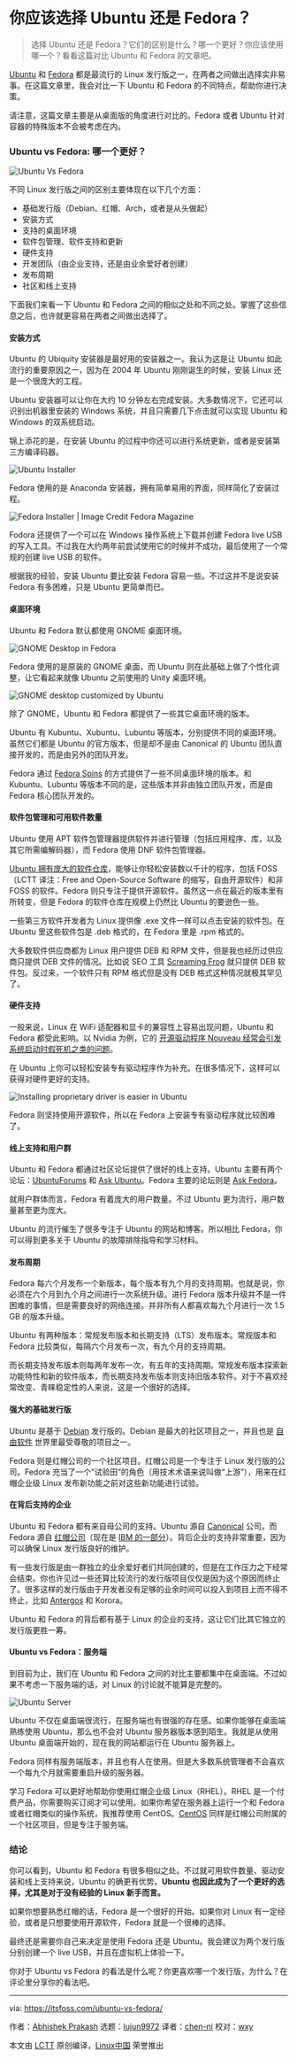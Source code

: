 [#]: collector: (lujun9972)
[#]: translator: (chen-ni)
[#]: reviewer: (wxy)
[#]: publisher: ( )
[#]: url: ( )
[#]: subject: (Ubuntu or Fedora: Which One Should You Use and Why)
[#]: via: (https://itsfoss.com/ubuntu-vs-fedora/)
[#]: author: (Abhishek Prakash https://itsfoss.com/author/abhishek/)

你应该选择 Ubuntu 还是 Fedora？
======

> 选择 Ubuntu 还是 Fedora？它们的区别是什么？哪一个更好？你应该使用哪一个？看看这篇对比 Ubuntu 和 Fedora 的文章吧。

[Ubuntu][1] 和 [Fedora][2] 都是最流行的 Linux 发行版之一，在两者之间做出选择实非易事。在这篇文章里，我会对比一下 Ubuntu 和 Fedora 的不同特点，帮助你进行决策。

请注意，这篇文章主要是从桌面版的角度进行对比的。Fedora 或者 Ubuntu 针对容器的特殊版本不会被考虑在内。

### Ubuntu vs Fedora: 哪一个更好？

![Ubuntu Vs Fedora][3]

不同 Linux 发行版之间的区别主要体现在以下几个方面：

  * 基础发行版（Debian、红帽、Arch，或者是从头做起）
  * 安装方式
  * 支持的桌面环境
  * 软件包管理、软件支持和更新
  * 硬件支持
  * 开发团队（由企业支持，还是由业余爱好者创建）
  * 发布周期
  * 社区和线上支持

下面我们来看一下 Ubuntu 和 Fedora 之间的相似之处和不同之处。掌握了这些信息之后，也许就更容易在两者之间做出选择了。

#### 安装方式

Ubuntu 的 Ubiquity 安装器是最好用的安装器之一。我认为这是让 Ubuntu 如此流行的重要原因之一，因为在 2004 年 Ubuntu 刚刚诞生的时候，安装 Linux 还是一个很庞大的工程。

Ubuntu 安装器可以让你在大约 10 分钟左右完成安装。大多数情况下，它还可以识别出机器里安装的 Windows 系统，并且只需要几下点击就可以实现 Ubuntu 和 Windows 的双系统启动。

锦上添花的是，在安装 Ubuntu 的过程中你还可以进行系统更新，或者是安装第三方编译码器。

![Ubuntu Installer][4]

Fedora 使用的是 Anaconda 安装器，拥有简单易用的界面，同样简化了安装过程。

![Fedora Installer | Image Credit Fedora Magazine][5]

Fodora 还提供了一个可以在 Windows 操作系统上下载并创建 Fedora live USB 的写入工具。不过我在大约两年前尝试使用它的时候并不成功，最后使用了一个常规的创建 live USB 的软件。

根据我的经验，安装 Ubuntu 要比安装 Fedora 容易一些。不过这并不是说安装 Fedora 有多困难，只是 Ubuntu 更简单而已。

#### 桌面环境

Ubuntu 和 Fedora 默认都使用 GNOME 桌面环境。

![GNOME Desktop in Fedora][6]

Fedora 使用的是原装的 GNOME 桌面，而 Ubuntu 则在此基础上做了个性化调整，让它看起来就像 Ubuntu 之前使用的 Unity 桌面环境。

![GNOME desktop customized by Ubuntu][7]

除了 GNOME，Ubuntu 和 Fedora 都提供了一些其它桌面环境的版本。

Ubuntu 有 Kubuntu、Xubuntu、Lubuntu 等版本，分别提供不同的桌面环境。虽然它们都是 Ubuntu 的官方版本，但是却不是由 Canonical 的 Ubuntu 团队直接开发的，而是由另外的团队开发。

Fedora 通过 [Fedora Spins][8] 的方式提供了一些不同桌面环境的版本。和 Kubuntu、Lubuntu 等版本不同的是，这些版本并非由独立团队开发，而是由 Fedora 核心团队开发的。

#### 软件包管理和可用软件数量

Ubuntu 使用 APT 软件包管理器提供软件并进行管理（包括应用程序、库，以及其它所需编解码器），而 Fedora 使用 DNF 软件包管理器。

[][9]

[Ubuntu 拥有庞大的软件仓库][10]，能够让你轻松安装数以千计的程序，包括 FOSS（LCTT 译注：Free and Open-Source Software 的缩写，自由开源软件）和非 FOSS 的软件。Fedora 则只专注于提供开源软件。虽然这一点在最近的版本里有所转变，但是 Fedora 的软件仓库在规模上仍然比 Ubuntu 的要逊色一些。

一些第三方软件开发者为 Linux 提供像 .exe 文件一样可以点击安装的软件包。在 Ubuntu 里这些软件包是 .deb 格式的，在 Fedora 里是 .rpm 格式的。

大多数软件供应商都为 Linux 用户提供 DEB 和 RPM 文件，但是我也经历过供应商只提供 DEB 文件的情况。比如说 SEO 工具 [Screaming Frog][11] 就只提供 DEB 软件包。反过来，一个软件只有 RPM 格式但是没有 DEB 格式这种情况就极其罕见了。

#### 硬件支持

一般来说，Linux 在 WiFi 适配器和显卡的兼容性上容易出现问题，Ubuntu 和 Fedora 都受此影响。以 Nvidia 为例，它的 [开源驱动程序 Nouveau 经常会引发系统启动时假死机之类的问题][12]。

在 Ubuntu 上你可以轻松安装专有驱动程序作为补充。在很多情况下，这样可以获得对硬件更好的支持。

![Installing proprietary driver is easier in Ubuntu][13]

Fedora 则坚持使用开源软件，所以在 Fedora 上安装专有驱动程序就比较困难了。

#### 线上支持和用户群

Ubuntu 和 Fedora 都通过社区论坛提供了很好的线上支持。Ubuntu 主要有两个论坛：[UbuntuForums][14] 和 [Ask Ubuntu][15]。Fedora 主要的论坛则是 [Ask Fedora][16]。

就用户群体而言，Fedora 有着庞大的用户数量。不过 Ubuntu 更为流行，用户数量甚至更为庞大。

Ubuntu 的流行催生了很多专注于 Ubuntu 的网站和博客。所以相比 Fedora，你可以得到更多关于 Ubuntu 的故障排除指导和学习材料。

#### 发布周期

Fedora 每六个月发布一个新版本，每个版本有九个月的支持周期。也就是说，你必须在六个月到九个月之间进行一次系统升级。进行 Fedora 版本升级并不是一件困难的事情，但是需要良好的网络连接。并非所有人都喜欢每九个月进行一次 1.5 GB 的版本升级。

Ubuntu 有两种版本：常规发布版本和长期支持（LTS）发布版本。常规版本和 Fedora 比较类似，每隔六个月发布一次，有九个月的支持周期。

而长期支持发布版本则每两年发布一次，有五年的支持周期。常规发布版本探索新功能特性和新的软件版本，而长期支持发布版本则支持旧版本软件。对于不喜欢经常改变、青睐稳定性的人来说，这是一个很好的选择。

#### 强大的基础发行版

Ubuntu 是基于 [Debian][17] 发行版的。Debian 是最大的社区项目之一，并且也是 [自由软件][18] 世界里最受尊敬的项目之一。

Fedora 则是红帽公司的一个社区项目。红帽公司是一个专注于 Linux 发行版的公司。Fedora 充当了一个“试验田”的角色（用技术术语来说叫做“上游”），用来在红帽企业级 Linux 发布新功能之前对这些新功能进行试验。

#### 在背后支持的企业

Ubuntu 和 Fedora 都有来自母公司的支持。Ubuntu 源自 [Canonical][21] 公司，而 Fedora 源自 [红帽公司][22]（现在是 [IBM 的一部分][23]）。背后企业的支持非常重要，因为可以确保 Linux 发行版良好的维护。

有一些发行版是由一群独立的业余爱好者们共同创建的，但是在工作压力之下经常会结束。你也许见过一些还算比较流行的发行版项目仅仅是因为这个原因而终止了。很多这样的发行版由于开发者没有足够的业余时间可以投入到项目上而不得不终止，比如 [Antergos][24] 和 Korora。

Ubuntu 和 Fedora 的背后都有基于 Linux 的企业的支持，这让它们比其它独立的发行版更胜一筹。

#### Ubuntu vs Fedora：服务端

到目前为止，我们在 Ubuntu 和 Fedora 之间的对比主要都集中在桌面端。不过如果不考虑一下服务端的话，对 Linux 的讨论就不能算是完整的。

![Ubuntu Server][25]

Ubuntu 不仅在桌面端很流行，在服务端也有很强的存在感。如果你能够在桌面端熟练使用 Ubuntu，那么也不会对 Ubuntu 服务器版本感到陌生。我就是从使用 Ubuntu 桌面端开始的，现在我的网站都运行在 Ubuntu 服务器上。

Fedora 同样有服务端版本，并且也有人在使用。但是大多数系统管理者不会喜欢一个每九个月就需要重启升级的服务器。

学习 Fedora 可以更好地帮助你使用红帽企业级 Linux（RHEL）。RHEL 是一个付费产品，你需要购买订阅才可以使用。如果你希望在服务器上运行一个和 Fedora 或者红帽类似的操作系统，我推荐使用 CentOS。[CentOS][26] 同样是红帽公司附属的一个社区项目，但是专注于服务端。

### 结论

你可以看到，Ubuntu 和 Fedora 有很多相似之处。不过就可用软件数量、驱动安装和线上支持来说，Ubuntu 的确更有优势。**Ubuntu 也因此成为了一个更好的选择，尤其是对于没有经验的 Linux 新手而言。**

如果你想要熟悉红帽的话，Fedora 是一个很好的开始。如果你对 Linux 有一定经验，或者是只想要使用开源软件，Fedora 就是一个很棒的选择。

最终还是需要你自己来决定是使用 Fedora 还是 Ubuntu。我会建议为两个发行版分别创建一个 live USB，并且在虚拟机上体验一下。

你对于 Ubuntu vs Fedora 的看法是什么呢？你更喜欢哪一个发行版，为什么？在评论里分享你的看法吧。

--------------------------------------------------------------------------------

via: https://itsfoss.com/ubuntu-vs-fedora/

作者：[Abhishek Prakash][a]
选题：[lujun9972][b]
译者：[chen-ni](https://github.com/chen-ni)
校对：[wxy](https://github.com/wxy)

本文由 [LCTT](https://github.com/LCTT/TranslateProject) 原创编译，[Linux中国](https://linux.cn/) 荣誉推出

[a]: https://itsfoss.com/author/abhishek/
[b]: https://github.com/lujun9972
[1]: https://ubuntu.com/
[2]: https://getfedora.org/
[3]: https://i2.wp.com/itsfoss.com/wp-content/uploads/2019/07/ubuntu-vs-fedora.png?resize=800%2C450&ssl=1
[4]: https://i1.wp.com/itsfoss.com/wp-content/uploads/2018/03/install-linux-inside-windows-10.jpg?resize=800%2C479&ssl=1
[5]: https://i1.wp.com/itsfoss.com/wp-content/uploads/2019/07/fedora-installer.png?resize=800%2C598&ssl=1
[6]: https://i0.wp.com/itsfoss.com/wp-content/uploads/2019/07/gnome-desktop-fedora.png?resize=800%2C450&ssl=1
[7]: https://i1.wp.com/itsfoss.com/wp-content/uploads/2019/03/applications_menu.jpg?resize=800%2C450&ssl=1
[8]: https://spins.fedoraproject.org/
[9]: https://itsfoss.com/system-76-galago-pro/
[10]: https://itsfoss.com/ubuntu-repositories/
[11]: https://www.screamingfrog.co.uk/seo-spider/#download
[12]: https://itsfoss.com/fix-ubuntu-freezing/
[13]: https://i1.wp.com/itsfoss.com/wp-content/uploads/2019/02/software_updates_additional_drivers_nvidia.png?resize=800%2C523&ssl=1
[14]: https://ubuntuforums.org/
[15]: https://askubuntu.com/
[16]: https://ask.fedoraproject.org/
[17]: https://www.debian.org/
[18]: https://www.fsf.org/
[19]: https://en.wikipedia.org/wiki/Upstream_(software_development)
[20]: https://itsfoss.com/manage-startup-applications-ubuntu/
[21]: https://canonical.com/
[22]: https://www.redhat.com/en
[23]: https://itsfoss.com/ibm-red-hat-acquisition/
[24]: https://itsfoss.com/antergos-linux-discontinued/
[25]: https://i0.wp.com/itsfoss.com/wp-content/uploads/2019/07/ubuntu-server.png?resize=800%2C232&ssl=1
[26]: https://centos.org/
